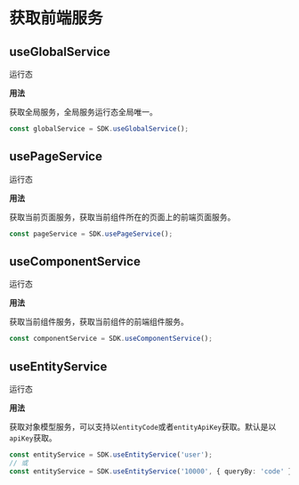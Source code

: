 # 获取前端服务

## useGlobalService

<Tag theme="primary" className="apa-font-16">运行态</Tag>

**用法**

获取全局服务，全局服务运行态全局唯一。

``` ts
const globalService = SDK.useGlobalService();
```

## usePageService

<Tag theme="primary" className="apa-font-16">运行态</Tag>

**用法**

获取当前页面服务，获取当前组件所在的页面上的前端页面服务。

``` ts
const pageService = SDK.usePageService();
```

## useComponentService

<Tag theme="primary" className="apa-font-16">运行态</Tag>

**用法**

获取当前组件服务，获取当前组件的前端组件服务。

``` ts
const componentService = SDK.useComponentService();
```

## useEntityService

<Tag theme="primary" className="apa-font-16">运行态</Tag>

**用法**

获取对象模型服务，可以支持以`entityCode`或者`entityApiKey`获取。默认是以`apiKey`获取。

``` ts
const entityService = SDK.useEntityService('user');
// 或
const entityService = SDK.useEntityService('10000', { queryBy: 'code' });
```